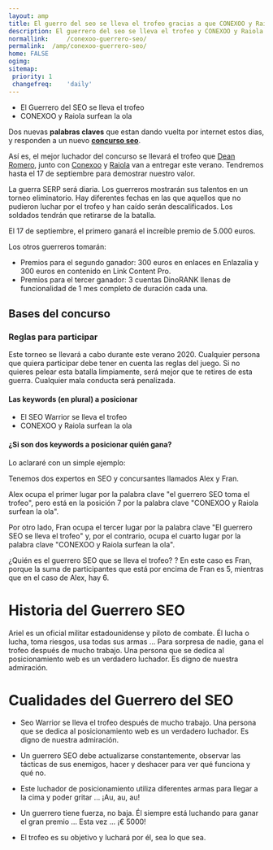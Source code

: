 ```yaml
---
layout: amp
title: El guerro del seo se lleva el trofeo gracias a que CONEXOO y Raiola surfean la ola
description: El guerrero del seo se lleva el trofeo y CONEXOO y Raiola surfean la ola dos nuevas palabras claves que estan dando vuelta por internet estos dias, y responden a un nuevo concurso seo
normallink:     /conexoo-guerrero-seo/
permalink:  /amp/conexoo-guerrero-seo/
home: FALSE
ogimg:
sitemap:
 priority: 1
 changefreq:    'daily'
---
```

 - El Guerrero del SEO se lleva el trofeo
 - CONEXOO y Raiola surfean la ola

Dos nuevas **palabras claves** que estan dando vuelta por internet estos dias, y responden a un nuevo [**concurso seo**](https://blogger3cero.com/concurso-seo-2020-2/).

Así es, el mejor luchador del concurso se llevará el trofeo que [Dean Romero](https://blogger3cero.com), junto con [Conexoo](https://www.conexoo.com/) y [Raiola](https://raiolanetworks.es/) van a entregar este verano. Tendremos hasta el 17 de septiembre para demostrar nuestro valor.

La guerra SERP será diaria. Los guerreros mostrarán sus talentos en un torneo eliminatorio. Hay diferentes fechas en las que aquellos que no pudieron luchar por el trofeo y han caído serán descalificados. Los soldados tendrán que retirarse de la batalla.

El 17 de septiembre, el primero ganará el increíble premio de 5.000 euros.

Los otros guerreros tomarán:

 - Premios para el segundo ganador: 300 euros en enlaces en Enlazalia y 300 euros en contenido en Link Content Pro.
 - Premios para el tercer ganador: 3 cuentas DinoRANK llenas de funcionalidad de 1 mes completo de duración cada una.



## Bases del concurso
### Reglas para participar

Este torneo se llevará a cabo durante este verano 2020. Cualquier persona que quiera participar debe tener en cuenta las reglas del juego. Si no quieres pelear esta batalla limpiamente, será mejor que te retires de esta guerra. Cualquier mala conducta será penalizada.

#### Las keywords (en plural) a posicionar

 - El SEO Warrior se lleva el trofeo
 - CONEXOO y Raiola surfean la ola

#### ¿Si son dos keywords a posicionar quién gana?
Lo aclararé con un simple ejemplo:

Tenemos dos expertos en SEO y concursantes llamados Alex y Fran.

Alex ocupa el primer lugar por la palabra clave "el guerrero SEO toma el trofeo", pero está en la posición 7 por la palabra clave "CONEXOO y Raiola surfean la ola".

Por otro lado, Fran ocupa el tercer lugar por la palabra clave "El guerrero SEO se lleva el trofeo" y, por el contrario, ocupa el cuarto lugar por la palabra clave "CONEXOO y Raiola surfean la ola".

¿Quién es el guerrero SEO que se lleva el trofeo? ? En este caso es Fran, porque la suma de participantes que está por encima de Fran es 5, mientras que en el caso de Alex, hay 6.


# Historia del Guerrero SEO
Ariel es un oficial militar estadounidense y piloto de combate. Él lucha o lucha, toma riesgos, usa todas sus armas ... Para sorpresa de nadie, gana el trofeo después de mucho trabajo. Una persona que se dedica al posicionamiento web es un verdadero luchador. Es digno de nuestra admiración.

# Cualidades del Guerrero del SEO
 - Seo Warrior se lleva el trofeo después de mucho trabajo. Una persona que se dedica al posicionamiento web es un verdadero luchador. Es digno de nuestra admiración.

 - Un guerrero SEO debe actualizarse constantemente, observar las tácticas de sus enemigos, hacer y deshacer para ver qué funciona y qué no.

 - Este luchador de posicionamiento utiliza diferentes armas para llegar a la cima y poder gritar ... ¡Au, au, au!

 - Un guerrero tiene fuerza, no baja. Él siempre está luchando para ganar el gran premio ... Esta vez ... ¡€ 5000!

 - El trofeo es su objetivo y luchará por él, sea lo que sea.

